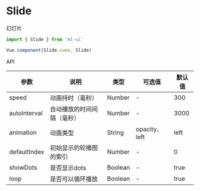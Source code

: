 # Slide

幻灯片
```js
import { Slide } from 'ml-ui'

Vue.component(Slide.name, Slide)
```


API

| 参数          | 说明            | 类型            | 可选值                 | 默认值   |
|-------------  |---------------- |---------------- |---------------------- |-------- |
| speed         | 动画持时（毫秒）   | Number  | - | 300 |
| autoInterval         | 自动播放的时间间隔（毫秒）  | Number  | - | 3000 |
| animation         | 动画类型  | String  |  opacity、left  |left |
| defaultIndex         | 初始显示的轮播图的索引   | Number  | -  |  0| 
| showDots        | 是否显示dots   | Boolean  | -  |  true| 
| loop        | 是否可以循环播放	   | Boolean  | -  |  true| 